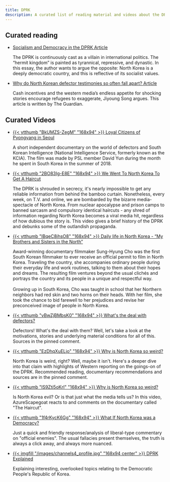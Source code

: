 ```yaml
---
title: DPRK
description: A curated list of reading material and videos about the DPRK (North Korea)
---
```




## Curated reading

<ul class="taxonomy-list">
  <li>
    <a href="https://writetorebel.com/2017/03/28/socialism-and-democracy-in-the-dprk/">Socialism and Democracy in the DPRK <span class="badge">Article</span></a>
    <p>The DPRK is continuously cast as a villain in international politics. The “hermit kingdom” is painted as tyrannical, repressive, and dynastic. In this essay, the author wants to argue the opposite: North Korea is a deeply democratic country, and this is reflective of its socialist values.</p>
  </li>

  <li>
    <a href="  https://web.archive.org/web/20221221172256/https://www.theguardian.com/world/2015/oct/13/why-do-north-korean-defector-testimonies-so-often-fall-apart">
Why do North Korean defector testimonies so often fall apart? <span class="badge">Article</span></a>
    <p>Cash incentives and the western media’s endless appetite for shocking stories encourage refugees to exaggerate, Jiyoung Song argues. This article is written by The Guardian.</p>
  </li>


</ul>

## Curated Videos

<ul class="curated-video-list">
  <li>
    <a class="logo" href="https://www.youtube.com/watch?v=BkUMZS-ZegM">
        {{< ytthumb "BkUMZS-ZegM" "168x94" >}}
    </a>
    <a class="channel-name" href="https://www.youtube.com/watch?v=BkUMZS-ZegM">Loyal Citizens of Pyongyang in Seoul</a>
    <p>A short independent documentary on the world of defectors and South Korean Intelligence (National Intelligence Service, formerly known as the KCIA). The film was made by PSL member David Yun during the month he spent in South Korea in the summer of 2018.</p>
  </li>

  <li>
    <a class="logo" href="https://www.youtube.com/watch?v=2BO83Ig-E8E">
        {{< ytthumb "2BO83Ig-E8E" "168x94" >}}
    </a>
    <a class="channel-name" href="https://www.youtube.com/watch?v=2BO83Ig-E8E">We Went To North Korea To Get A Haircut</a>
    <p>The DPRK is shrouded in secrecy, it's nearly impossible to get any reliable information from behind the bamboo curtain. Nonetheless, every week, on T.V. and online, we are bombarded by the bizarre media-spectacle of North Korea. From nuclear apocalypse and prison camps to banned sarcasm and compulsory identical haircuts - any shred of information regarding North Korea becomes a viral media hit, regardless of how dubious the story is. This video gives a brief history of the DPRK and debunks some of the outlandish propaganda.</p>
  </li>

  <li>
    <a class="logo" href="https://www.youtube.com/watch?v=IBqeC8ihsO8">
        {{< ytthumb "IBqeC8ihsO8" "168x94" >}}
    </a>
    <a class="channel-name" href="https://www.youtube.com/watch?v=IBqeC8ihsO8">Daily life in North Korea - “My Brothers and Sisters in the North”</a>
    <p>Award-winning documentary filmmaker Sung-Hyung Cho was the first South Korean filmmaker to ever receive an official permit to film in North Korea. Traveling the country, she accompanies ordinary people during their everyday life and work routines, talking to them about their hopes and dreams. The resulting film ventures beyond the usual clichés and portrays the country and its people in a unique and respectful way.<br><br>Growing up in South Korea, Cho was taught in school that her Northern neighbors had red skin and two horns on their heads. With her film, she took the chance to bid farewell to her prejudices and revise her preconceived image of people in North Korea.</p>
  </li>

  <li>
    <a class="logo" href="https://www.youtube.com/watch?v=vBwZjBMbsK0">
        {{< ytthumb "vBwZjBMbsK0" "168x94" >}}
    </a>
    <a class="channel-name" href="https://www.youtube.com/watch?v=vBwZjBMbsK0">What's the deal with defectors?</a>
    <p>Defectors! What's the deal with them? Well, let's take a look at the motivations, stories and underlying material conditions for all of this. Sources in the pinned comment.</p>
  </li>

  <li>
    <a class="logo" href="https://www.youtube.com/watch?v=EzDhqXuELjo">
        {{< ytthumb "EzDhqXuELjo" "168x94" >}}
    </a>
    <a class="channel-name" href="https://www.youtube.com/watch?v=EzDhqXuELjo">Why is North Korea so weird?</a>
    <p>North Korea is weird, right? Well, maybe it isn't. Here's a deeper dive into that claim with highlights of Western reporting on the goings-on of the DPRK. Recommended reading, documentary recommendations and sources are in the pinned comment.</p>
  </li>

  <li>
    <a class="logo" href="https://www.youtube.com/watch?v=lS9Zti5oKrI">
        {{< ytthumb "lS9Zti5oKrI" "168x94" >}}
    </a>
    <a class="channel-name" href="https://www.youtube.com/watch?v=lS9Zti5oKrI">Why is North Korea so weird?</a>
    <p>Is North Korea evil? Or is that just what the media tells us? In this video, AzureScapegoat reacts to and comments on the documentary called "The Haircut".</p>
  </li>

  <li>
    <a class="logo" href="https://www.youtube.com/watch?v=1f4rKycK6Gg">
        {{< ytthumb "1f4rKycK6Gg" "168x94" >}}
    </a>
    <a class="channel-name" href="https://www.youtube.com/watch?v=1f4rKycK6Gg">What If North Korea was a Democracy?</a>
    <p>Just a quick and friendly response/analysis of liberal-type commentary on "official enemies". The usual fallacies present themselves, the truth is always a click away, and always more nuanced.</p>
  </li>

  <li>
    <a class="logo" href="https://www.youtube.com/@DPRKExplained">
        {{< imgfill "/images/channels4_profile.jpg" "168x94 center" >}}
    </a>
    <a class="channel-name" href="https://www.youtube.com/@DPRKExplained">DPRK Explained</a>
    <p>Explaining interesting, overlooked topics relating to the Democratic People's Republic of Korea.</p>
  </li>
</ul>